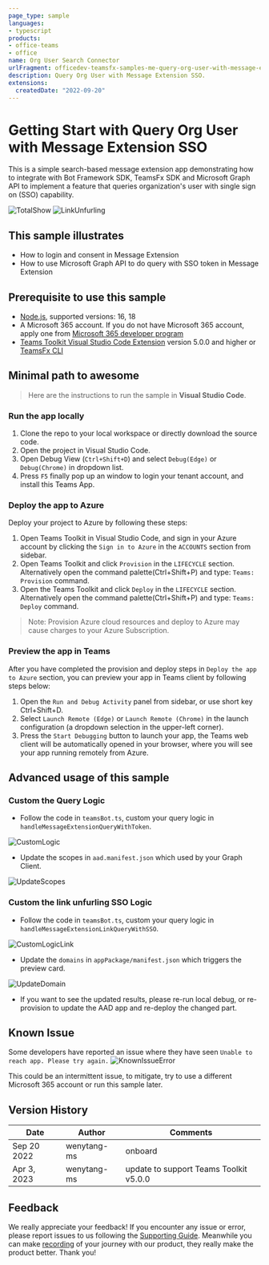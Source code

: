 ```yaml
---
page_type: sample
languages:
- typescript
products:
- office-teams
- office
name: Org User Search Connector
urlFragment: officedev-teamsfx-samples-me-query-org-user-with-message-extension-sso
description: Query Org User with Message Extension SSO.
extensions:
  createdDate: "2022-09-20"
---
```

# Getting Start with Query Org User with Message Extension SSO
This is a simple search-based message extension app demonstrating how to integrate with Bot Framework SDK, TeamsFx SDK and Microsoft Graph API to implement a feature that queries organization's user with single sign on (SSO) capability.

![TotalShow](./images/total.gif)
![LinkUnfurling](./images/link-unfurling.gif)

## This sample illustrates
- How to login and consent in Message Extension
- How to use Microsoft Graph API to do query with SSO token in Message Extension

## Prerequisite to use this sample
- [Node.js](https://nodejs.org/), supported versions: 16, 18
- A Microsoft 365 account. If you do not have Microsoft 365 account, apply one from [Microsoft 365 developer program](https://developer.microsoft.com/en-us/microsoft-365/dev-program)
- [Teams Toolkit Visual Studio Code Extension](https://aka.ms/teams-toolkit) version 5.0.0 and higher or [TeamsFx CLI](https://aka.ms/teams-toolkit-cli)

## Minimal path to awesome
> Here are the instructions to run the sample in **Visual Studio Code**.
### Run the app locally
1. Clone the repo to your local workspace or directly download the source code.
3. Open the project in Visual Studio Code.
4. Open Debug View (`Ctrl+Shift+D`) and select `Debug(Edge)` or `Debug(Chrome)` in dropdown list.
5. Press `F5` finally pop up an window to login your tenant account, and install this Teams App.

### Deploy the app to Azure
Deploy your project to Azure by following these steps:
1. Open Teams Toolkit in Visual Studio Code, and sign in your Azure account by clicking the `Sign in to Azure` in the `ACCOUNTS` section from sidebar.
2. Open Teams Toolkit and click `Provision` in the `LIFECYCLE` section. Alternatively open the command palette(Ctrl+Shift+P) and type: `Teams: Provision` command.
3. Open the Teams Toolkit and click `Deploy` in the `LIFECYCLE` section. Alternatively open the command palette(Ctrl+Shift+P) and type: `Teams: Deploy` command.
> Note: Provision Azure cloud resources and deploy to Azure may cause charges to your Azure Subscription.
### Preview the app in Teams
After you have completed the provision and deploy steps in `Deploy the app to Azure` section, you can preview your app in Teams client by following steps below:

1. Open the `Run and Debug Activity` panel from sidebar, or use short key Ctrl+Shift+D.
1. Select `Launch Remote (Edge)` or `Launch Remote (Chrome)` in the launch configuration (a dropdown selection in the upper-left corner).
1. Press the `Start Debugging` button to launch your app, the Teams web client will be automatically opened in your browser, where you will see your app running remotely from Azure.

## Advanced usage of this sample
### Custom the Query Logic
- Follow the code in `teamsBot.ts`, custom your query logic in `handleMessageExtensionQueryWithToken`.

![CustomLogic](./images/custom-query.png)

- Update the scopes in `aad.manifest.json` which used by your Graph Client.

![UpdateScopes](./images/graph-scope-update.png)

### Custom the link unfurling SSO Logic
- Follow the code in `teamsBot.ts`, custom your query logic in `handleMessageExtensionLinkQueryWithSSO`.

![CustomLogicLink](./images/custom-link-unfurling.png)

- Update the `domains` in `appPackage/manifest.json` which triggers the preview card.

![UpdateDomain](./images/custom-domain-link.png)

- If you want to see the updated results, please re-run local debug, or re-provision to update the AAD app and re-deploy the changed part.

## Known Issue
Some developers have reported an issue where they have seen `Unable to reach app. Please try again.`
![KnownIssueError](./images/knownIssue.png)

This could be an intermittent issue, to mitigate, try to use a different Microsoft 365 account or run this sample later.

## Version History

|Date| Author| Comments|
|---|---|---|
|Sep 20 2022| wenytang-ms | onboard |
|Apr 3, 2023| wenytang-ms | update to support Teams Toolkit v5.0.0|

## Feedback
We really appreciate your feedback! If you encounter any issue or error, please report issues to us following the [Supporting Guide](https://github.com/OfficeDev/TeamsFx-Samples/blob/dev/SUPPORT.md). Meanwhile you can make [recording](https://aka.ms/teamsfx-record) of your journey with our product, they really make the product better. Thank you!
